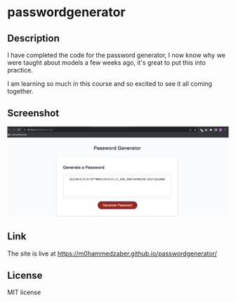 # passwordgenerator

## Description 

I have completed the code for the password generator, I now know why we were taught about models a few weeks ago, it's great to put this into practice.

I am learning so much in this course and so excited to see it all coming together.


## Screenshot
<img src="images/password genrator end.png" alt="final output of my password generator code">

## Link
The site is live at https://m0hammedzaber.github.io/passwordgenerator/

## License 
MIT license